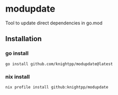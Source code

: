 # modupdate

Tool to update direct dependencies in go.mod

## Installation
### go install
```shell
go install github.com/knightpp/modupdate@latest
```

### nix install
```shell
nix profile install github:knightpp/modupdate
```
